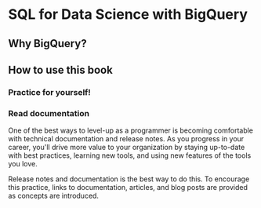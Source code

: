 # SQL for Data Science with BigQuery

## Why BigQuery?

## How to use this book

### Practice for yourself!

### Read documentation

One of the best ways to level-up as a programmer is becoming comfortable with technical documentation and release notes. As you progress in your career, you'll drive more value to your organization by staying up-to-date with best practices, learning new tools, and using new features of the tools you love. 

Release notes and documentation is the best way to do this. To encourage this practice, links to documentation, articles, and blog posts are provided as concepts are introduced.
